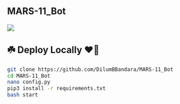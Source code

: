 ## MARS-11_Bot

<a href="https://t.me/Mars11Lkbot"><img src="https://graph.org/file/59276d20ae3f97897d285.jpg"></a>

## ☘️ Deploy Locally ❤️‍🔥

```bash
git clone https://github.com/DilumBBandara/MARS-11_Bot
cd MARS-11_Bot
nano config.py
pip3 install -r requirements.txt
bash start
```
